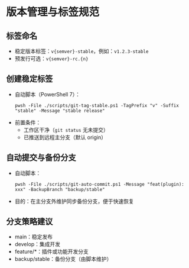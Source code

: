 # 版本管理与标签规范

## 标签命名
- 稳定版本标签：`v{semver}-stable`，例如：`v1.2.3-stable`
- 预发行可选：`v{semver}-rc.{n}`

## 创建稳定标签
- 自动脚本（PowerShell 7）：
  ```
  pwsh -File ./scripts/git-tag-stable.ps1 -TagPrefix "v" -Suffix "stable" -Message "stable release"
  ```
- 前置条件：
  - 工作区干净（`git status` 无未提交）
  - 已推送到远程主分支（默认 origin）

## 自动提交与备份分支
- 自动脚本：
  ```
  pwsh -File ./scripts/git-auto-commit.ps1 -Message "feat(plugin): xxx" -BackupBranch "backup/stable"
  ```
- 目的：在主分支外维护同步备份分支，便于快速恢复

## 分支策略建议
- main：稳定发布
- develop：集成开发
- feature/*：插件或功能开发分支
- backup/stable：备份分支（由脚本维护）